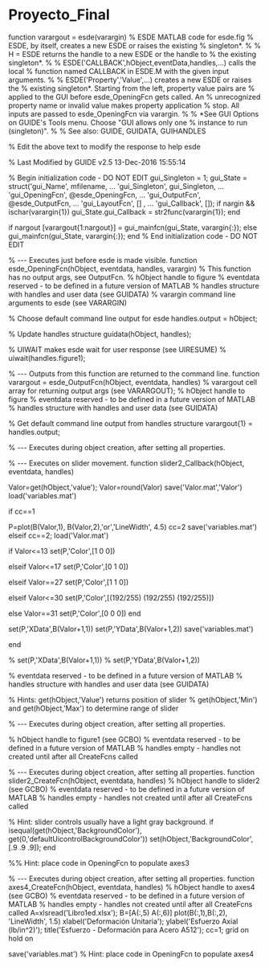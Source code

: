 # Proyecto_Final
function varargout = esde(varargin)
% ESDE MATLAB code for esde.fig
%      ESDE, by itself, creates a new ESDE or raises the existing
%      singleton*.
%
%      H = ESDE returns the handle to a new ESDE or the handle to
%      the existing singleton*.
%
%      ESDE('CALLBACK',hObject,eventData,handles,...) calls the local
%      function named CALLBACK in ESDE.M with the given input arguments.
%
%      ESDE('Property','Value',...) creates a new ESDE or raises the
%      existing singleton*.  Starting from the left, property value pairs are
%      applied to the GUI before esde_OpeningFcn gets called.  An
%      unrecognized property name or invalid value makes property application
%      stop.  All inputs are passed to esde_OpeningFcn via varargin.
%
%      *See GUI Options on GUIDE's Tools menu.  Choose "GUI allows only one
%      instance to run (singleton)".
%
% See also: GUIDE, GUIDATA, GUIHANDLES

% Edit the above text to modify the response to help esde

% Last Modified by GUIDE v2.5 13-Dec-2016 15:55:14

% Begin initialization code - DO NOT EDIT
gui_Singleton = 1;
gui_State = struct('gui_Name',       mfilename, ...
                   'gui_Singleton',  gui_Singleton, ...
                   'gui_OpeningFcn', @esde_OpeningFcn, ...
                   'gui_OutputFcn',  @esde_OutputFcn, ...
                   'gui_LayoutFcn',  [] , ...
                   'gui_Callback',   []);
if nargin && ischar(varargin{1})
    gui_State.gui_Callback = str2func(varargin{1});
end

if nargout
    [varargout{1:nargout}] = gui_mainfcn(gui_State, varargin{:});
else
    gui_mainfcn(gui_State, varargin{:});
end
% End initialization code - DO NOT EDIT


% --- Executes just before esde is made visible.
function esde_OpeningFcn(hObject, eventdata, handles, varargin)
% This function has no output args, see OutputFcn.
% hObject    handle to figure
% eventdata  reserved - to be defined in a future version of MATLAB
% handles    structure with handles and user data (see GUIDATA)
% varargin   command line arguments to esde (see VARARGIN)

% Choose default command line output for esde
handles.output = hObject;

% Update handles structure
guidata(hObject, handles);

% UIWAIT makes esde wait for user response (see UIRESUME)
% uiwait(handles.figure1);


% --- Outputs from this function are returned to the command line.
function varargout = esde_OutputFcn(hObject, eventdata, handles) 
% varargout  cell array for returning output args (see VARARGOUT);
% hObject    handle to figure
% eventdata  reserved - to be defined in a future version of MATLAB
% handles    structure with handles and user data (see GUIDATA)

% Get default command line output from handles structure
varargout{1} = handles.output;



% --- Executes during object creation, after setting all properties.

% --- Executes on slider movement.
function slider2_Callback(hObject, eventdata, handles)

Valor=get(hObject,'value'); 
 Valor=round(Valor)
 save('Valor.mat','Valor')
 load('variables.mat')

if cc==1

 P=plot(B(Valor,1), B(Valor,2),'or','LineWidth', 4.5)
 cc=2
 save('variables.mat')
elseif cc==2;
   load('Valor.mat')

   if Valor<=13
       set(P,'Color',[1 0 0])
       
   elseif Valor<=17
       set(P,'Color',[0 1 0])
       
   elseif Valor==27
       set(P,'Color',[1 1 0])
       
   elseif Valor<=30
       set(P,'Color',[(192/255) (192/255) (192/255)])
   
   else Valor==31
       set(P,'Color',[0 0 0])
   end
   
   set(P,'XData',B(Valor+1,1))
   set(P,'YData',B(Valor+1,2))
   save('variables.mat')

 end 

    
% set(P,'XData',B(Valor+1,1))
% set(P,'YData',B(Valor+1,2))

% eventdata  reserved - to be defined in a future version of MATLAB
% handles    structure with handles and user data (see GUIDATA)

% Hints: get(hObject,'Value') returns position of slider
%        get(hObject,'Min') and get(hObject,'Max') to determine range of slider


% --- Executes during object creation, after setting all properties.

% hObject    handle to figure1 (see GCBO)
% eventdata  reserved - to be defined in a future version of MATLAB
% handles    empty - handles not created until after all CreateFcns called

% --- Executes during object creation, after setting all properties.
function slider2_CreateFcn(hObject, eventdata, handles)
% hObject    handle to slider2 (see GCBO)
% eventdata  reserved - to be defined in a future version of MATLAB
% handles    empty - handles not created until after all CreateFcns called


% Hint: slider controls usually have a light gray background.
if isequal(get(hObject,'BackgroundColor'), get(0,'defaultUicontrolBackgroundColor'))
    set(hObject,'BackgroundColor',[.9 .9 .9]);
end




%% Hint: place code in OpeningFcn to populate axes3


% --- Executes during object creation, after setting all properties.
function axes4_CreateFcn(hObject, eventdata, handles)
% hObject    handle to axes4 (see GCBO)
% eventdata  reserved - to be defined in a future version of MATLAB
% handles    empty - handles not created until after all CreateFcns called
A=xlsread('Libro1ed.xlsx');
B=[A(:,5) A(:,6)]
plot(B(:,1),B(:,2), 'LineWidth', 1.5)
xlabel('Deformación Unitaria');
ylabel('Esfuerzo Axial (lb/in^2)');
title('Esfuerzo - Deformación para Acero A512');
cc=1;
grid on
hold on

save('variables.mat')
% Hint: place code in OpeningFcn to populate axes4

